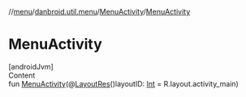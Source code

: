 //[menu](../../../index.md)/[danbroid.util.menu](../index.md)/[MenuActivity](index.md)/[MenuActivity](-menu-activity.md)



# MenuActivity  
[androidJvm]  
Content  
fun [MenuActivity](-menu-activity.md)(@[LayoutRes](https://developer.android.com/reference/kotlin/androidx/annotation/LayoutRes.html)()layoutID: [Int](https://kotlinlang.org/api/latest/jvm/stdlib/kotlin/-int/index.html) = R.layout.activity_main)  



